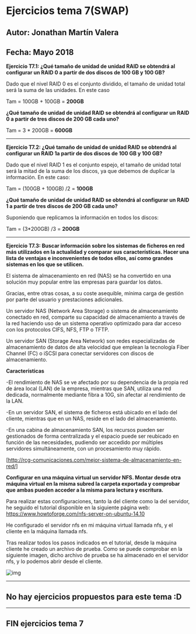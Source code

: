 # Ejercicios tema 7(SWAP)
## Autor: Jonathan Martín Valera
## Fecha: Mayo 2018

**Ejercicio T7.1: ¿Qué tamaño de unidad de unidad RAID se obtendrá al configurar un RAID 0 a partir de dos discos de 100 GB y 100 GB?**

Dado que el nivel RAID 0 es el conjunto dividido, el tamaño de unidad total será la suma de las unidades. En este caso

Tam = 100GB + 100GB = **200GB**

**¿Qué tamaño de unidad de unidad RAID se obtendrá al configurar un RAID 0 a partir de tres discos de 200 GB cada uno?** 

Tam = 3 * 200GB = **600GB**

---

**Ejercicio T7.2: ¿Qué tamaño de unidad de unidad RAID se obtendrá al configurar un RAID 1a partir de dos discos de 100 GB y 100 GB?** 

Dado que el nivel RAID 1 es el conjunto espejo, el tamaño de unidad total será la mitad de la suma de los discos, ya que debemos de duplicar la información. En este caso:

Tam = (100GB + 100GB) /2 = **100GB**

**¿Qué tamaño de unidad de unidad RAID se obtendrá al configurar un RAID 1 a partir de tres discos de 200 GB cada uno?** 

Suponiendo que replicamos la información en todos los discos:

Tam = (3*200GB) /3 = **200GB**


---

**Ejercicio T7.3: Buscar información sobre los sistemas de ficheros en red más utilizados en la actualidad y comparar sus características. Hacer una lista de ventajas e inconvenientes de todos ellos, así como grandes sistemas en los que se utilicen.**

El sistema de almacenamiento en red (NAS) se ha convertido en una solución muy popular entre las empresas para guardar los datos.


Gracias, entre otras cosas, a su coste asequible, mínima carga de gestión por parte del usuario y prestaciones adicionales.


Un servidor NAS (Network Area Storage) o sistema de almacenamiento conectado en red, comparte su capacidad de almacenamiento a través de la red haciendo uso de un sistema operativo optimizado para dar acceso con los protocolos CIFS, NFS, FTP o TFTP.


Un servidor SAN (Storage Area Network) son redes especializadas de almacenamiento de datos de alta velocidad que emplean la tecnología Fiber Channel (FC) o iSCSI para conectar servidores con discos de almacenamiento.

**Características**

-El rendimiento de NAS se ve afectado por su dependencia de la propia red de área local (LAN) de la empresa, mientras que SAN, utiliza una red dedicada, normalmente mediante fibra a 10G, sin afectar al rendimiento de la LAN.


-En un servidor SAN, el sistema de ficheros está ubicado en el lado del cliente, mientras que en un NAS, reside en el lado del almacenamiento.


-En una cabina de almacenamiento SAN, los recursos pueden ser gestionados de forma centralizada y el espacio puede ser reubicado en función de las necesidades, pudiendo ser accedido por múltiples servidores simultáneamente, con un procesamiento muy rápido.


[http://rcg-comunicaciones.com/mejor-sistema-de-almacenamiento-en-red/]


**Configurar en una máquina virtual un servidor NFS. Montar desde otra máquina virtual en la misma subred la carpeta exportada y comprobar que ambas pueden acceder a la misma para lectura y escritura.**


Para realizar estas configuraciones, tanto la del cliente como la del servidor, he seguido el tutorial disponible en la siguiente página web: https://www.howtoforge.com/nfs-server-on-ubuntu-14.10


He configurado el servidor nfs en mi máquina virtual llamada nfs, y el cliente en la máquina llamada nfs.


Tras realizar todos los pasos indicados en el tutorial, desde la máquina cliente he creado un archivo de prueba. Como se puede comprobar en la siguiente imagen, dicho archivo de prueba se ha almacenado en el servidor nfs, y lo podemos abrir desde el cliente.


![img](https://github.com/jmv74211/SWAP/blob/master/Ejercicios/Imágenes/7.4.jpg)


---

## No hay ejercicios propuestos para este tema :D

--- 

##  FIN ejercicios tema 7
